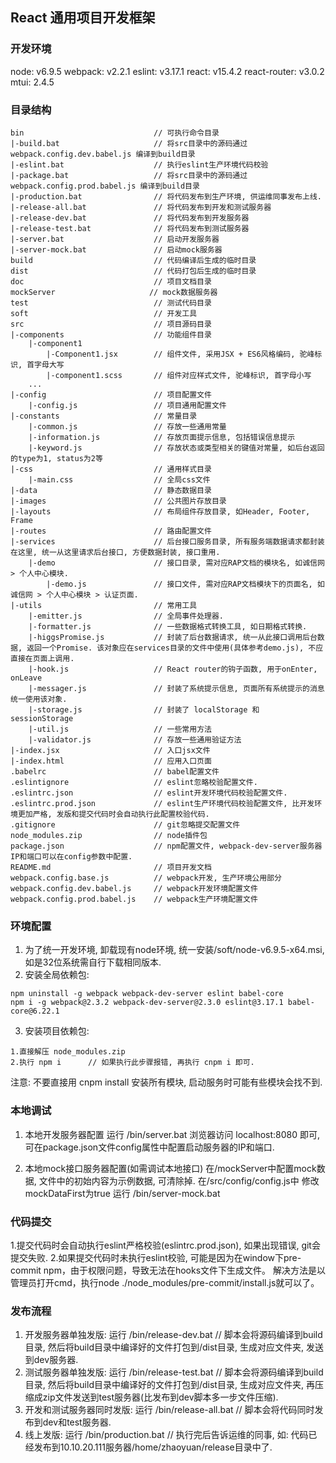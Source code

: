 ## React 通用项目开发框架

### 开发环境
node: v6.9.5
webpack: v2.2.1
eslint: v3.17.1
react: v15.4.2
react-router: v3.0.2
mtui: 2.4.5

### 目录结构
```
bin                             // 可执行命令目录
|-build.bat                     // 将src目录中的源码通过 webpack.config.dev.babel.js 编译到build目录
|-eslint.bat                    // 执行eslint生产环境代码校验
|-package.bat                   // 将src目录中的源码通过 webpack.config.prod.babel.js 编译到build目录
|-production.bat                // 将代码发布到生产环境, 供运维同事发布上线.
|-release-all.bat               // 将代码发布到开发和测试服务器
|-release-dev.bat               // 将代码发布到开发服务器
|-release-test.bat              // 将代码发布到测试服务器
|-server.bat                    // 启动开发服务器
|-server-mock.bat               // 启动mock服务器
build                           // 代码编译后生成的临时目录
dist                            // 代码打包后生成的临时目录
doc                             // 项目文档目录
mockServer                     // mock数据服务器
test                            // 测试代码目录
soft                            // 开发工具
src                             // 项目源码目录
|-components                    // 功能组件目录
    |-component1
        |-Component1.jsx        // 组件文件, 采用JSX + ES6风格编码, 驼峰标识, 首字母大写
        |-component1.scss       // 组件对应样式文件, 驼峰标识, 首字母小写
    ...
|-config                        // 项目配置文件
    |-config.js                 // 项目通用配置文件
|-constants                     // 常量目录
    |-common.js                 // 存放一些通用常量
    |-information.js            // 存放页面提示信息, 包括错误信息提示
    |-keyword.js                // 存放状态或类型相关的键值对常量, 如后台返回的type为1, status为2等
|-css                           // 通用样式目录
    |-main.css                  // 全局css文件
|-data                          // 静态数据目录
|-images                        // 公共图片存放目录
|-layouts                       // 布局组件存放目录, 如Header, Footer, Frame
|-routes                        // 路由配置文件
|-services                      // 后台接口服务目录, 所有服务端数据请求都封装在这里, 统一从这里请求后台接口, 方便数据封装, 接口重用.
    |-demo                      // 接口目录, 需对应RAP文档的模块名, 如诚信网 > 个人中心模块.
        |-demo.js               // 接口文件, 需对应RAP文档模块下的页面名, 如诚信网 > 个人中心模块 > 认证页面.
|-utils                         // 常用工具
    |-emitter.js                // 全局事件处理器.
    |-formatter.js              // 一些数据格式转换工具, 如日期格式转换.
    |-higgsPromise.js           // 封装了后台数据请求, 统一从此接口调用后台数据, 返回一个Promise. 该对象应在services目录的文件中使用(具体参考demo.js), 不应直接在页面上调用.
    |-hook.js                   // React router的钩子函数, 用于onEnter, onLeave
    |-messager.js               // 封装了系统提示信息, 页面所有系统提示的消息统一使用该对象.
    |-storage.js                // 封装了 localStorage 和 sessionStorage
    |-util.js                   // 一些常用方法
    |-validator.js              // 存放一些通用验证方法
|-index.jsx                     // 入口jsx文件
|-index.html                    // 应用入口页面
.babelrc                        // babel配置文件
.eslintignore                   // eslint忽略校验配置文件.
.eslintrc.json                  // eslint开发环境代码校验配置文件. 
.eslintrc.prod.json             // eslint生产环境代码校验配置文件, 比开发环境更加严格, 发版和提交代码时会自动执行此配置校验代码.
.gitignore                      // git忽略提交配置文件
node_modules.zip                // node插件包
package.json                    // npm配置文件, webpack-dev-server服务器IP和端口可以在config参数中配置.
README.md                       // 项目开发文档
webpack.config.base.js          // webpack开发, 生产环境公用部分
webpack.config.dev.babel.js     // webpack开发环境配置文件
webpack.config.prod.babel.js    // webpack生产环境配置文件
```

### 环境配置
1. 为了统一开发环境, 卸载现有node环境, 统一安装/soft/node-v6.9.5-x64.msi, 如是32位系统需自行下载相同版本.
2. 安装全局依赖包:
```
npm uninstall -g webpack webpack-dev-server eslint babel-core
npm i -g webpack@2.3.2 webpack-dev-server@2.3.0 eslint@3.17.1 babel-core@6.22.1
```
3. 安装项目依赖包:
```
1.直接解压 node_modules.zip
2.执行 npm i      // 如果执行此步骤报错, 再执行 cnpm i 即可.
```
注意: 不要直接用 cnpm install 安装所有模块, 启动服务时可能有些模块会找不到.

### 本地调试
1. 本地开发服务器配置
    运行 /bin/server.bat
    浏览器访问 localhost:8080 即可, 可在package.json文件config属性中配置启动服务器的IP和端口.

2. 本地mock接口服务器配置(如需调试本地接口)
    在/mockServer中配置mock数据, 文件中的初始内容为示例数据, 可清除掉.
    在/src/config/config.js中 修改mockDataFirst为true
    运行 /bin/server-mock.bat

### 代码提交
1.提交代码时会自动执行eslint严格校验(eslintrc.prod.json), 如果出现错误, git会提交失败. 
2.如果提交代码时未执行eslint校验, 可能是因为在window下pre-commit npm，由于权限问题，导致无法在hooks文件下生成文件。
  解决方法是以管理员打开cmd，执行node ./node_modules/pre-commit/install.js就可以了。

### 发布流程
1. 开发服务器单独发版:
    运行 /bin/release-dev.bat   // 脚本会将源码编译到build目录, 然后将build目录中编译好的文件打包到/dist目录, 生成对应文件夹, 发送到dev服务器.
2. 测试服务器单独发版:
    运行 /bin/release-test.bat  // 脚本会将源码编译到build目录, 然后将build目录中编译好的文件打包到/dist目录, 生成对应文件夹, 再压缩成zip文件发送到test服务器(比发布到dev脚本多一步文件压缩).
3. 开发和测试服务器同时发版:
    运行 /bin/release-all.bat   // 脚本会将代码同时发布到dev和test服务器.    
4. 线上发版:
    运行 /bin/production.bat    // 执行完后告诉运维的同事, 如: 代码已经发布到10.10.20.111服务器/home/zhaoyuan/release目录中了.